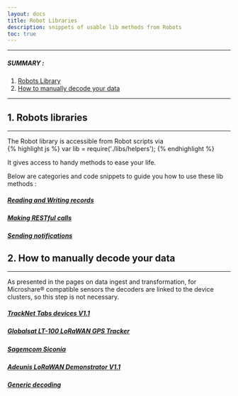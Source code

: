 ```yaml
---
layout: docs
title: Robot Libraries
description: snippets of usable lib methods from Robots
toc: true
---
```


---------------------------------------

##### SUMMARY : 

1. [Robots Library](./#1-robots-libraries)
3. [How to manually decode your data](./#3-access-to-device-cluster)

---------------------------------------

## 1. Robots libraries
---------------------------------------

The Robot library is accessible from Robot scripts via  
{% highlight js %} var lib = require('./libs/helpers'); {% endhighlight %}

It gives access to handy methods to ease your life.

Below are categories and code snippets to guide you how to use these lib methods :

#####  [Reading and Writing records](/docs/2/technical/microshare-platform-advanced//robots-libraries/read-and-write/)
#####  [Making RESTful calls](/docs/2/technical/microshare-platform-advanced/robots-libraries/making-restful-calls-new/)
#####  [Sending notifications](/docs/2/technical/microshare-platform-advanced/robots-libraries/sending-notifications-new/)



## 2. How to manually decode your data 
---------------------------------------

As presented in the pages on data ingest and transformation, for Microshare® compatible sensors the decoders are linked to the device clusters, so this step is not necessary. 

#####  [TrackNet Tabs devices V1.1](/docs/2/technical/microshare-platform-advanced/robots-libraries/tracknet-tabs/)
#####  [Globalsat LT-100 LoRaWAN GPS Tracker](/docs/2/technical/microshare-platform-advanced/robots-libraries/globalsat-lt-100/)
#####  [Sagemcom Siconia](/docs/2/technical/microshare-platform-advanced/robots-libraries/sagemcom-siconia/)
#####  [Adeunis LoRaWAN Demonstrator V1.1](/docs/2/technical/microshare-platform-advanced/robots-libraries/adeunis-demonstrator/)
#####  [Generic decoding](/docs/2/technical/microshare-platform-advanced/robots-libraries/decoding-payloads-new/)

